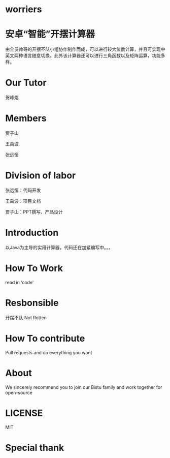 # worriers
安卓“智能”开摆计算器
====
由全员帅哥的开摆不队小组协作制作而成，可以进行较大位数计算，并且可实现中英文两种语言随意切换。此外该计算器还可以进行三角函数以及矩阵运算，功能多样。

Our Tutor
====
贺峰煜

Members
====
贾子山

王禹波

张远恒

Division of labor
====
张远恒：代码开发

王禹波：项目文档

贾子山：PPT撰写、产品设计

Introduction
====
以Java为主导的实用计算器，代码还在加紧编写中。。。

How To Work
====
read in ‘code’

Resbonsible
====
开摆不队 Not Rotten

How To contribute
====
Pull requests and do everything you want

About
====
We sincerely recommend you to join our Bistu family and work together for open-source

LICENSE
====
MIT

Special thank
====
